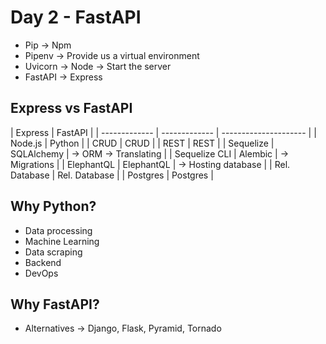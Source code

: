 # Day 2 - FastAPI

- Pip -> Npm
- Pipenv -> Provide us a virtual environment
- Uvicorn -> Node -> Start the server
- FastAPI -> Express

## Express vs FastAPI

| Express       | FastAPI       |
| ------------- | ------------- | --------------------- |
| Node.js       | Python        |
| CRUD          | CRUD          |
| REST          | REST          |
| Sequelize     | SQLAlchemy    | -> ORM -> Translating |
| Sequelize CLI | Alembic       | -> Migrations         |
| ElephantQL    | ElephantQL    | -> Hosting database   |
| Rel. Database | Rel. Database |
| Postgres      | Postgres      |

## Why Python?

- Data processing
- Machine Learning
- Data scraping
- Backend
- DevOps

## Why FastAPI?

- Alternatives -> Django, Flask, Pyramid, Tornado
